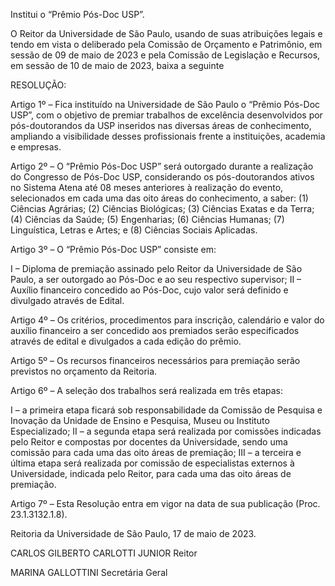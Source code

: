 Institui o “Prêmio Pós-Doc USP”.

O Reitor da Universidade de São Paulo, usando de suas atribuições legais e tendo em vista o deliberado pela Comissão de Orçamento e Patrimônio, em sessão de 09 de maio de 2023 e pela Comissão de Legislação e Recursos, em sessão de 10 de maio de 2023, baixa a seguinte

RESOLUÇÃO:

Artigo 1º – Fica instituído na Universidade de São Paulo o “Prêmio Pós-Doc USP”, com o objetivo de premiar trabalhos de excelência desenvolvidos por pós-doutorandos da USP inseridos nas diversas áreas de conhecimento, ampliando a visibilidade desses profissionais frente a instituições, academia e empresas.

Artigo 2º – O “Prêmio Pós-Doc USP” será outorgado durante a realização do Congresso de Pós-Doc USP, considerando os pós-doutorandos ativos no Sistema Atena até 08 meses anteriores à realização do evento, selecionados em cada uma das oito áreas do conhecimento, a saber: (1) Ciências Agrárias; (2) Ciências Biológicas; (3) Ciências Exatas e da Terra; (4) Ciências da Saúde; (5) Engenharias; (6) Ciências Humanas; (7) Linguística, Letras e Artes; e (8) Ciências Sociais Aplicadas.

Artigo 3º – O “Prêmio Pós-Doc USP” consiste em:

I – Diploma de premiação assinado pelo Reitor da Universidade de São Paulo, a ser outorgado ao Pós-Doc e ao seu respectivo supervisor;
II – Auxílio financeiro concedido ao Pós-Doc, cujo valor será definido e divulgado através de Edital.

Artigo 4º – Os critérios, procedimentos para inscrição, calendário e valor do auxílio financeiro a ser concedido aos premiados serão especificados através de edital e divulgados a cada edição do prêmio.

Artigo 5º – Os recursos financeiros necessários para premiação serão previstos no orçamento da Reitoria.

Artigo 6º – A seleção dos trabalhos será realizada em três etapas:

I – a primeira etapa ficará sob responsabilidade da Comissão de Pesquisa e Inovação da Unidade de Ensino e Pesquisa, Museu ou Instituto Especializado;
II – a segunda etapa será realizada por comissões indicadas pelo Reitor e compostas por docentes da Universidade, sendo uma comissão para cada uma das oito áreas de premiação;
III – a terceira e última etapa será realizada por comissão de especialistas externos à Universidade, indicada pelo Reitor, para cada uma das oito áreas de premiação.

Artigo 7º – Esta Resolução entra em vigor na data de sua publicação (Proc. 23.1.3132.1.8).

Reitoria da Universidade de São Paulo, 17 de maio de 2023.

CARLOS GILBERTO CARLOTTI JUNIOR
Reitor

MARINA GALLOTTINI
Secretária Geral
